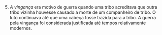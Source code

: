 ﻿5. *A vingança* era motivo de guerra quando uma tribo acreditava que outra tribo vizinha houvesse causado a morte de um companheiro de tribo. O luto continuava até que uma cabeça fosse trazida para a tribo. A guerra pela vingança foi considerada justificada até tempos relativamente modernos.
